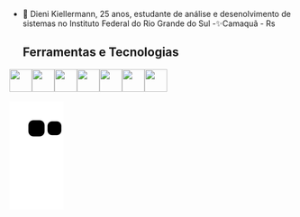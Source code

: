 - 👋 Dieni Kiellermann, 25 anos, estudante de análise e desenolvimento de sistemas no Instituto Federal do Rio Grande do Sul
 -✨Camaquã - Rs
  ## Ferramentas e Tecnologias
<img src="https://cdn.jsdelivr.net/gh/devicons/devicon/icons/flutter/flutter-original.svg" width="40" height="40"/><img src="https://cdn.jsdelivr.net/gh/devicons/devicon/icons/vuejs/vuejs-original.svg"  width="40" height="40" /><img src="https://cdn.jsdelivr.net/gh/devicons/devicon/icons/vuetify/vuetify-line.svg"  width="40" height="40"/><img src="https://cdn.jsdelivr.net/gh/devicons/devicon/icons/spring/spring-plain-wordmark.svg" width="40" height="40"/><img src="https://cdn.jsdelivr.net/gh/devicons/devicon/icons/tailwindcss/tailwindcss-original-wordmark.svg" width="40" height="40"/><img src="https://cdn.jsdelivr.net/gh/devicons/devicon/icons/javascript/javascript-original.svg"  width="40" height="40" /><img src="https://cdn.jsdelivr.net/gh/devicons/devicon/icons/typescript/typescript-original.svg" width="40" height="40" />




![snake gif](https://github.com/dienik/dienik/blob/output/github-contribution-grid-snake.svg)

 

